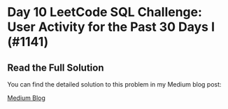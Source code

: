 # Day 10 LeetCode SQL Challenge: User Activity for the Past 30 Days I (#1141)

## Read the Full Solution

You can find the detailed solution to this problem in my Medium blog post:

[Medium Blog](https://medium.com/@asvithavs/day-10-leetcode-sql-challenge-79b3e6e93662) 